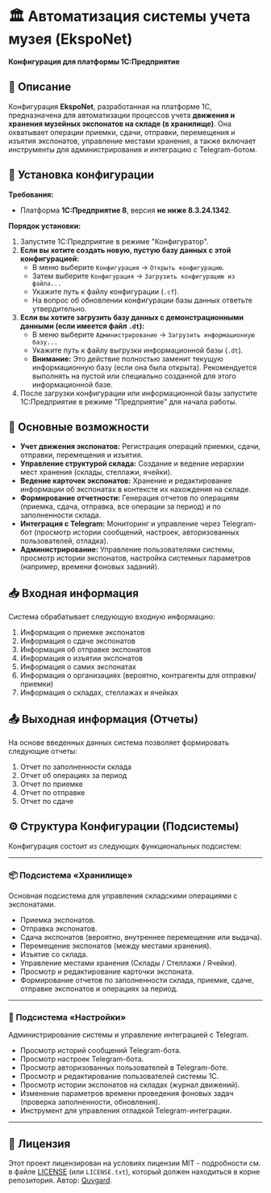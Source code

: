 # 🏛️ Автоматизация системы учета музея (EkspoNet)

**Конфигурация для платформы 1С:Предприятие**

## 📄 Описание

Конфигурация **EkspoNet**, разработанная на платформе 1С, предназначена для автоматизации процессов учета **движения и хранения музейных экспонатов на складе (в хранилище)**. Она охватывает операции приемки, сдачи, отправки, перемещения и изъятия экспонатов, управление местами хранения, а также включает инструменты для администрирования и интеграцию с Telegram-ботом.

## 🚀 Установка конфигурации

**Требования:**

*   Платформа **1С:Предприятие 8**, версия **не ниже 8.3.24.1342**.

**Порядок установки:**

1.  Запустите 1С:Предприятие в режиме "Конфигуратор".
2.  **Если вы хотите создать новую, пустую базу данных с этой конфигурацией:**
    *   В меню выберите `Конфигурация` -> `Открыть конфигурацию`.
    *   Затем выберите `Конфигурация` -> `Загрузить конфигурацию из файла...`
    *   Укажите путь к файлу конфигурации (`.cf`).
    *   На вопрос об обновлении конфигурации базы данных ответьте утвердительно.
3.  **Если вы хотите загрузить базу данных с демонстрационными данными (если имеется файл `.dt`):**
    *   В меню выберите `Администрирование` -> `Загрузить информационную базу...`
    *   Укажите путь к файлу выгрузки информационной базы (`.dt`).
    *   **Внимание:** Это действие полностью заменит текущую информационную базу (если она была открыта). Рекомендуется выполнять на пустой или специально созданной для этого информационной базе.
4.  После загрузки конфигурации или информационной базы запустите 1С:Предприятие в режиме "Предприятие" для начала работы.

## 🌟 Основные возможности

*   **Учет движения экспонатов:** Регистрация операций приемки, сдачи, отправки, перемещения и изъятия.
*   **Управление структурой склада:** Создание и ведение иерархии мест хранения (склады, стеллажи, ячейки).
*   **Ведение карточек экспонатов:** Хранение и редактирование информации об экспонатах в контексте их нахождения на складе.
*   **Формирование отчетности:** Генерация отчетов по операциям (приемка, сдача, отправка, все операции за период) и по заполненности склада.
*   **Интеграция с Telegram:** Мониторинг и управление через Telegram-бот (просмотр истории сообщений, настроек, авторизованных пользователей, отладка).
*   **Администрирование:** Управление пользователями системы, просмотр истории экспонатов, настройка системных параметров (например, времени фоновых заданий).

## 📥 Входная информация

Система обрабатывает следующую входную информацию:

1.  Информация о приемке экспонатов
2.  Информация о сдаче экспонатов
3.  Информация об отправке экспонатов
4.  Информация о изъятии экспонатов
5.  Информация о самих экспонатах
6.  Информация о организациях (вероятно, контрагенты для отправки/приемки)
7.  Информация о складах, стеллажах и ячейках

## 📤 Выходная информация (Отчеты)

На основе введенных данных система позволяет формировать следующие отчеты:

1.  Отчет по заполненности склада
2.  Отчет об операциях за период
3.  Отчет по приемке
4.  Отчет по отправке
5.  Отчет по сдаче

## ⚙️ Структура Конфигурации (Подсистемы)

Конфигурация состоит из следующих функциональных подсистем:

---

### 📦 **Подсистема «Хранилище»**

Основная подсистема для управления складскими операциями с экспонатами.

*   Приемка экспонатов.
*   Отправка экспонатов.
*   Сдача экспонатов (вероятно, внутреннее перемещение или выдача).
*   Перемещение экспонатов (между местами хранения).
*   Изъятие со склада.
*   Управление местами хранения (Склады / Стеллажи / Ячейки).
*   Просмотр и редактирование карточки экспоната.
*   Формирование отчетов по заполненности склада, приемке, сдаче, отправке экспонатов и операциях за период.

---

### 🔧 **Подсистема «Настройки»**

Администрирование системы и управление интеграцией с Telegram.

*   Просмотр историй сообщений Telegram-бота.
*   Просмотр настроек Telegram-бота.
*   Просмотр авторизованных пользователей в Telegram-боте.
*   Просмотр и редактирование пользователей системы 1С.
*   Просмотр истории экспонатов на складах (журнал движений).
*   Изменение параметров времени проведения фоновых задач (проверка заполненности, обновления).
*   Инструмент для управления отладкой Telegram-интеграции.

---

## 📄 Лицензия

Этот проект лицензирован на условиях лицензии MIT - подробности см. в файле [LICENSE](LICENSE) (или `LICENSE.txt`), который должен находиться в корне репозитория. Автор: [Quvgard](https://github.com/Quvgard).
